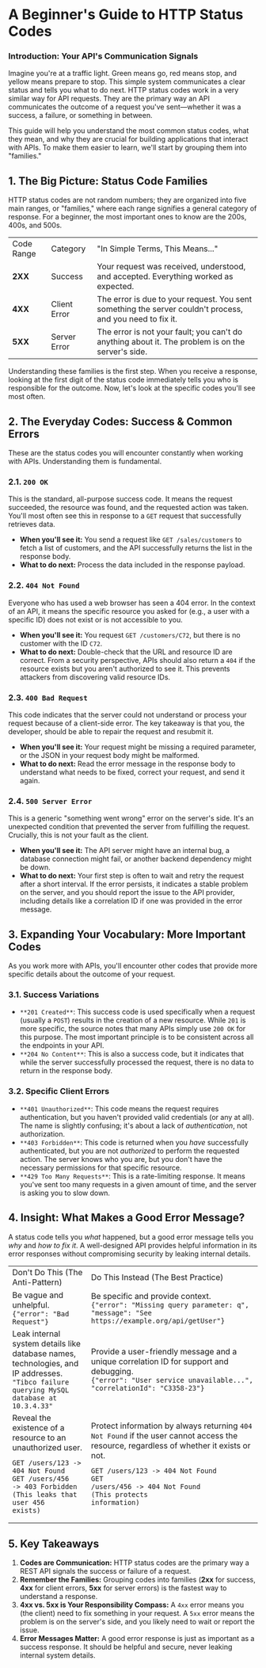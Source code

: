 # A Beginner's Guide to HTTP Status Codes

### Introduction: Your API's Communication Signals

Imagine you're at a traffic light. Green means go, red means stop, and yellow means prepare to stop. This simple system communicates a clear status and tells you what to do next. HTTP status codes work in a very similar way for API requests. They are the primary way an API communicates the outcome of a request you've sent—whether it was a success, a failure, or something in between.

This guide will help you understand the most common status codes, what they mean, and why they are crucial for building applications that interact with APIs. To make them easier to learn, we'll start by grouping them into "families."

## 1. The Big Picture: Status Code Families

HTTP status codes are not random numbers; they are organized into five main ranges, or "families," where each range signifies a general category of response. For a beginner, the most important ones to know are the 200s, 400s, and 500s.

|   |   |   |
|---|---|---|
|Code Range|Category|"In Simple Terms, This Means..."|
|**2XX**|Success|Your request was received, understood, and accepted. Everything worked as expected.|
|**4XX**|Client Error|The error is due to your request. You sent something the server couldn't process, and you need to fix it.|
|**5XX**|Server Error|The error is not your fault; you can't do anything about it. The problem is on the server's side.|

Understanding these families is the first step. When you receive a response, looking at the first digit of the status code immediately tells you who is responsible for the outcome. Now, let's look at the specific codes you'll see most often.

## 2. The Everyday Codes: Success & Common Errors

These are the status codes you will encounter constantly when working with APIs. Understanding them is fundamental.

### 2.1. `200 OK`

This is the standard, all-purpose success code. It means the request succeeded, the resource was found, and the requested action was taken. You'll most often see this in response to a `GET` request that successfully retrieves data.

- **When you'll see it:** You send a request like `GET /sales/customers` to fetch a list of customers, and the API successfully returns the list in the response body.
- **What to do next:** Process the data included in the response payload.

### 2.2. `404 Not Found`

Everyone who has used a web browser has seen a 404 error. In the context of an API, it means the specific resource you asked for (e.g., a user with a specific ID) does not exist or is not accessible to you.

- **When you'll see it:** You request `GET /customers/C72`, but there is no customer with the ID `C72`.
- **What to do next:** Double-check that the URL and resource ID are correct. From a security perspective, APIs should also return a `404` if the resource exists but you aren't authorized to see it. This prevents attackers from discovering valid resource IDs.

### 2.3. `400 Bad Request`

This code indicates that the server could not understand or process your request because of a client-side error. The key takeaway is that you, the developer, should be able to repair the request and resubmit it.

- **When you'll see it:** Your request might be missing a required parameter, or the JSON in your request body might be malformed.
- **What to do next:** Read the error message in the response body to understand what needs to be fixed, correct your request, and send it again.

### 2.4. `500 Server Error`

This is a generic "something went wrong" error on the server's side. It's an unexpected condition that prevented the server from fulfilling the request. Crucially, this is not your fault as the client.

- **When you'll see it:** The API server might have an internal bug, a database connection might fail, or another backend dependency might be down.
- **What to do next:** Your first step is often to wait and retry the request after a short interval. If the error persists, it indicates a stable problem on the server, and you should report the issue to the API provider, including details like a correlation ID if one was provided in the error message.

## 3. Expanding Your Vocabulary: More Important Codes

As you work more with APIs, you'll encounter other codes that provide more specific details about the outcome of your request.

### 3.1. Success Variations

- `**201 Created**`: This success code is used specifically when a request (usually a `POST`) results in the creation of a new resource. While `201` is more specific, the source notes that many APIs simply use `200 OK` for this purpose. The most important principle is to be consistent across all the endpoints in your API.
- `**204 No Content**`: This is also a success code, but it indicates that while the server successfully processed the request, there is no data to return in the response body.

### 3.2. Specific Client Errors

- `**401 Unauthorized**`: This code means the request requires authentication, but you haven't provided valid credentials (or any at all). The name is slightly confusing; it's about a lack of _authentication_, not authorization.
- `**403 Forbidden**`: This code is returned when you _have_ successfully authenticated, but you are not _authorized_ to perform the requested action. The server knows who you are, but you don't have the necessary permissions for that specific resource.
- `**429 Too Many Requests**`: This is a rate-limiting response. It means you've sent too many requests in a given amount of time, and the server is asking you to slow down.

## 4. Insight: What Makes a Good Error Message?

A status code tells you _what_ happened, but a good error message tells you _why_ and _how to fix it_. A well-designed API provides helpful information in its error responses without compromising security by leaking internal details.

|   |   |
|---|---|
|Don't Do This (The Anti-Pattern)|Do This Instead (The Best Practice)|
|Be vague and unhelpful.<br>`{"error": "Bad Request"}`|Be specific and provide context.<br>`{"error": "Missing query parameter: q", "message": "See https://example.org/api/getUser"}`|
|Leak internal system details like database names, technologies, and IP addresses.<br>`"Tibco failure querying MySQL database at 10.3.4.33"`|Provide a user-friendly message and a unique correlation ID for support and debugging.<br>`{"error": "User service unavailable...", "correlationId": "C3358-23"}`|
|Reveal the existence of a resource to an unauthorized user.<br><pre><code>GET /users/123 -> 404 Not Found<br>GET /users/456 -> 403 Forbidden<br>(This leaks that user 456 exists)</code></pre>|Protect information by always returning `404 Not Found` if the user cannot access the resource, regardless of whether it exists or not.<br><pre><code>GET /users/123 -> 404 Not Found<br>GET /users/456 -> 404 Not Found<br>(This protects information)</code></pre>|

## 5. Key Takeaways

1. **Codes are Communication:** HTTP status codes are the primary way a REST API signals the success or failure of a request.
2. **Remember the Families:** Grouping codes into families (**2xx** for success, **4xx** for client errors, **5xx** for server errors) is the fastest way to understand a response.
3. **4xx vs. 5xx is Your Responsibility Compass:** A `4xx` error means you (the client) need to fix something in your request. A `5xx` error means the problem is on the server's side, and you likely need to wait or report the issue.
4. **Error Messages Matter:** A good error response is just as important as a success response. It should be helpful and secure, never leaking internal system details.